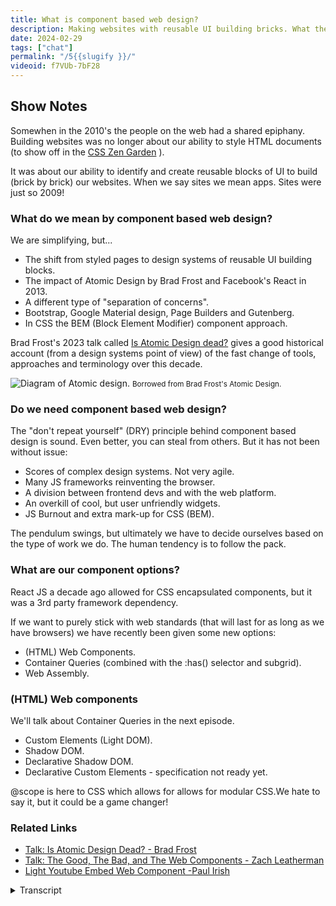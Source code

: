 ```yaml
---
title: What is component based web design?
description: Making websites with reusable UI building bricks. What the web platform offers us and do we need it?
date: 2024-02-29
tags: ["chat"]
permalink: "/5{{slugify }}/"
videoid: f7VUb-7bF28
---
```


Show Notes
----------

Somewhen in the 2010's the people on the web had a shared epiphany. Building websites was no longer about our ability to style HTML documents (to show off in the [CSS Zen Garden](https://csszengarden.com/) ).

It was about our ability to identify and create reusable blocks of UI to build (brick by brick) our websites. When we say sites we mean apps. Sites were just so 2009!

### What do we mean by component based web design?

We are simplifying, but...

*   The shift from styled pages to design systems of reusable UI building blocks.
*   The impact of Atomic Design by Brad Frost and Facebook's React in 2013.
*   A different type of "separation of concerns".
*   Bootstrap, Google Material design, Page Builders and Gutenberg.
*   In CSS the BEM (Block Element Modifier) component approach.

Brad Frost's 2023 talk called [Is Atomic Design dead?](https://www.youtube.com/watch?v=PK_PICNTgAg) gives a good historical account (from a design systems point of view) of the fast change of tools, approaches and terminology over this decade.

![Diagram of Atomic design.](/img/atomic-design.webp) <small>Borrowed from Brad Frost's Atomic Design.</small> 

### Do we need component based web design?

The "don't repeat yourself" (DRY) principle behind component based design is sound. Even better, you can steal from others. But it has not been without issue:

*   Scores of complex design systems. Not very agile.
*   Many JS frameworks reinventing the browser.
*   A division between frontend devs and with the web platform.
*   An overkill of cool, but user unfriendly widgets.
*   JS Burnout and extra mark-up for CSS (BEM).

The pendulum swings, but ultimately we have to decide ourselves based on the type of work we do. The human tendency is to follow the pack.

### What are our component options?

React JS a decade ago allowed for CSS encapsulated components, but it was a 3rd party framework dependency.

If we want to purely stick with web standards (that will last for as long as we have browsers) we have recently been given some new options:

*   (HTML) Web Components.
*   Container Queries (combined with the :has() selector and subgrid).
*   Web Assembly.

### (HTML) Web components

We'll talk about Container Queries in the next episode.

*   Custom Elements (Light DOM).
*   Shadow DOM.
*   Declarative Shadow DOM.
*   Declarative Custom Elements - specification not ready yet.

@scope is here to CSS which allows for allows for modular CSS.We hate to say it, but it could be a game changer!

### Related Links

*   [Talk: Is Atomic Design Dead? - Brad Frost](https://www.youtube.com/watch?v=PK_PICNTgAg)
*   [Talk: The Good, The Bad, and The Web Components - Zach Leatherman](https://www.youtube.com/watch?v=R4Ri4ft7bXY)
*   [Light Youtube Embed Web Component -Paul Irish](https://github.com/paulirish/lite-youtube-embed?tab=readme-ov-file#pro-usage-load-w-js-deferred-aka-progressive-enhancement)
<details>
<summary>Transcript</summary>

\[00:00:06\] **Nathan Wrigley**: Welcome to the No Script web show about modern frontend web design, where we look at what we can build today with minimal dependencies and skills.

Today we're asking ourselves, what is component-based web design? Do we need it? And if we do, how do we get it? My name's Nathan Wrigley, and I'm joined as always. David Waumsley. How are you doing, David?

\[00:00:28\] **David Waumsley**: Oh, you pointed in the right direction. Yeah, I'm good, and you are not so good. You're a little bit deaf in one ear.

\[00:00:34\] **Nathan Wrigley**: I'm definitely a little bit deaf in one ear. I've had a, I've had a bout of poorliness, but thankfully I'm out the other side and raring to get into the topic of component based web design. As always, you've put the show notes up, I dunno if you want me to share them on the screen right at the outset.

\[00:00:50\] **David Waumsley**: I think so, so you've broken it up in the beginning with the three things. Here's, the difficulty with components. We say components and it means so many different things to so many different people in different contexts. So we're gonna have to oversimplify what we're talking about here and and we have, we've done it with a few bullet points. If you scroll down for those YouTube watchers, we're really referring to this kind of idea that seemed to arrive, I think somewhere in the 2010s. Particularly about, 2013 when we got atomic design, a really influential, book by Brad Foster and also within the same month, we got Facebook's React coming out, which allowed us to do things that we couldn't do before.

And it seemed that we were moving to this idea, this epiphany that everybody seemed to share. And that's my experience as well with it, where you suddenly thought. Websites are like these apps with these reusable UI bits components that we build up how to blocks, and we really should do a lot more that shouldn't we?

That's a sensible way to build instead of doing things the way that we used to do before where we were styling these documents. Independently. So whatever the HTML you marked up on the content, then you just went about and styled it. What if we just created these little blocks and put them all together?

We'll save loads of time and stop repeating ourselves all the time with that. And j. Nathan, my experience, I feel like I went through that myself. That's because when I started with initially with HTML and CSS, it was all about. the CSSN garden and all of that. It was about styling those documents, and then by the time I got into WordPress and then page builders came in, that seemed to be all component based design.

\[00:02:57\] **Nathan Wrigley**: Yeah, I guess the, whole page builder, and I suppose this would be true of WordPress page builders, but also SaaS based apps, it's funneling you down the idea that the whole document is made up of a bunch of individual little components, these little blocks, so I don't know, hero section or a. A little card, which has an image and some text and perhaps a button or something like that.

And, you style it once and then you duplicate it and that styling gets transferred over to that new one and then you duplicate it again and, maybe turn it into something global so that if you want to use that somewhere else on the website, you can just do that again and change it all in one place.

There's so many things that make sense about it. Because it, it is quite nice in a project, especially, I guess if you're working with a team, which I never really did, to have that shared understanding of what it is that you are doing. So every time we create this card, it's gonna look exactly like that.

And there's all of the styling that goes with it. It's encapsulated in that one thing. it's not the same as this other hero section, it's just for that card. it definitely makes sense and yeah, you're right. Page builders encouraged that way of thinking. For a long time. It made perfect sense to me. But you are, I think you are moving away from that a little bit now. Back to the, air quotes, the old way

\[00:04:22\] **David Waumsley**: of doing things. the old ways of coming back, I think to a certain degree, at least where we thought we were, was challenged before. And that's my experience, the page builder side of it.

But of course, it made perfect sense, Brad. frost whole atomic design at the time, and it. Things that we know, bootstrap, Google Material Design, all of these kind of things came outta this idea. Of course that makes sense. And it made sense to me. And I think in the page builder tradition of doing stuff, I realized that, all I wanted when I got into page builders was more modules, gimme more stuff.

More bricks I can put into my designs. and then it turned over time without knowing any of these debates, just through practice itself where I came back to the fact, actually most of the time for most of the work I do, it's about getting this message over, which is mostly text with a few images to and I need to style those and arrange them in the best way.

And actually, I. I didn't need a slider. I didn't need a little block for frequently asked questions that were dropping down just for one line or something like that. We didn't need to create all those things. So I shifted without knowing these debates. But now having looked, and I know you looked at, Brad Foss, talk, which is a recent one where is. Is atomic design dead? And that's something I obviously, in our show notes, there is a link to that and it's worth watching 'cause it gives such a sort of whirlwind, hi historical account of how the technology for designing webpages from a designer's point of view, rather than a coder's point of view, doesn't he? And how we've changed to all these. Different kind of tools over the time and different approaches.

\[00:06:07\] **Nathan Wrigley**: really interesting being Brad Frost though, because obviously you were leading this charge of this component based, or as he calls it, atomic. Yeah, and it's definitely served his purposes quite well.

He's become a sort of minor celebrity in the web design world and it, and, but this talk in 2023 is a decade after he launched this idea and gained a lot of success out of it. and I think his. I think his position is that, it still has utility. He didn't seem to be saying, look, abandon a abandon ship.

There's no hope here. but it is interesting going back because I'd forgotten a lot of the components that made up his atomic design. And, broadly, if you are looking at the YouTube video of this, then you can see it on the screen. But if you are not, he Encapsulates the, idea of atomic design is, that everything is made of atoms.

And so the sort of smallest part is an atom. And then if you, gather up a bunch of. Atoms. So the smallest parts of the, dom, if you like the page that you can, then you get these molecules, and then if you gather those molecules together, so that's a slightly bigger part. And then if you gather those together, then you get an organism.

To be honest with you, the nomenclature, the wording at this point has lost all meaning for me. Atoms, works molecules, works organisms.

\[00:07:38\]**David Waumsley**: Suddenly that doesn't work for me. 'cause it's got this

\[00:07:43\] **Nathan Wrigley**: notion of being

\[00:07:44\] **David Waumsley**: alive or something. And, but it's really, he's just

\[00:07:47\] **Nathan Wrigley**: saying, okay, it's a bigger thing than a collection of atoms and a collection of molecules. And then it steps outside of that. Biological frame reference. And then he talks about, templates and ultimately pages. And it is, it's a neat way of encapsulating it. And when in 2013 everybody was scrambling around for a way to make design easier, and the web at that point was starting to get complicated.

Rou could, you really were seeing, think of Facebook. There were bits of Facebook, which just repeated it. Itself all over the place. Yeah. you'd have hundreds of this thing and hundreds of this thing. Yeah. and so I guess it made sense to start thinking about it in this way.

And maybe it still really does, maybe it still does work. If you're on a giant project and you've got a hundred people working on, excuse me, one thing, and they all need to share that understanding of what that one thing looks like and what's an easy way to distill it. Make it a component, make it so that's the card, that's what the timeline view looks like, and a aspects of the timeline will look like this.

And then another one will look just the same. Here's where everything is, here's the atom, here's the molecule, here's the organism, and so on and so forth. So I, guess if you're not you, David working, freelancer working by yourself, there's robably still utility in this,

\[00:09:06\] **David Waumsley**: I would've thought. Yeah, and I think the whole thing goes with the development of the app as well, with the The mobile was fit, where there's a slightly different expectation of how an app might work as it recognizable components as opposed to the website. And really they're on a continuum in reality. And I think we've readjust our thinking there, but it comes in with that. There was a, I wrote down a little example to make sense of the atoms and molecules.

So an atom might be a button which you would define, and then a molecule might be an input field that has a button in front of a form and an organism may be the whole footer that contains all of those things they could be in, in there. And it builds up in that way. And I think a lot of it was about working in teams to create this kind of design system, which we've no experience of that. we're taking customers one at a time, working on our own and we really didn't need to worry too much about the naming of our button 'cause Yeah. It's just for us.

\[00:10:18\] **Nathan Wrigley**: But I guess if your team has complete buy-in to this, component based process, and let's say that you go with the atomic way of describing it, atom, molecule, organism, I can see a, I can see a moment where everybody's just got that hardwired.

In their head and they all know, okay, the here's, the atom. Like you say it might be a button and, here's the associated molecule and this is what our organic or organism footer looks like, or hero section or whatever it may be. very soon. I can imagine that just becomes embedded and people start to talk about it and it makes perfect sense.

Getting me into that would take. There'd be a lot of onboarding, and I'd have to really wrangle, my head around it because I'm not using those, not using those, terms, but in effect, having used the page builder for years, I am using those terms, but I'm just not giving them the same name. yes.But yeah,

\[00:11:16\] **David Waumsley**: so there you go. And I I think the importance of something like React at that time when you've got atomic design and React coming out. React was this thing that solved this issue because it's a cascading style sheet. So we were used to defining the look of a page and a document at the top of, most of your rules were created.

If you were going for these individual blocks, they had to be encapsulated. And that's really what. Facebook React brought, which wasn't available. If you wanted to work in teams and you wanted to isolate your button to be a certain style, then you could make it a component through React in a way that was difficult to do if you worked in a team with CSS and those people who did still work with CSS has to come up with kind of ways of being able to modularize.

CSS itself. And that became quite complex. So we got Bem, which is the block mod, element modifier, way of elective stuff. And I think it's fascinating because what shifted was this. What is often referred to as separation of concerns where you used to try and when we were learning h TML to CSS in the first place, I came across this term and it was about separating your HTML document from what was in your CSS.

You, made reference. From, you need to put some classes sometimes in your htm l although admittedly, the first, when I went back to html, the first site I did, I tried to avoid using any classes to see if I could keep that separation of concern. And I was able to do it with the CSSI was really, I was able to select Nth Child of things. Okay, so

\[00:12:57\] **Nathan Wrigley**: you did it that way, so you were Yeah. In effect using.

\[00:13:02\] **David Waumsley**: but yeah, they, but they were separated from the html, it wasn't in the document. So there was always that concern about keeping those things separate. And when we shifted to this, the separation of concern was keeping the. Units, the individual, the button separate from the input that was separate, and it's a complete shift. And that's obviously where we get things like Ben in CSS and we get, react and all of those libraries come out there. But I think we'll move on to the next question we asked ourselves, do we need it?

\[00:13:36\] **Nathan Wrigley**: Yeah, I think I made the case just then that it definitely. I think it definitely had a moment in time where it, for the broadening scope of what the web could do.

web apps and complicated web applications and, mobile phone apps and all of that kind of thing. The, I think it probably really useful and probably continues to be useful. I guess the question really relies on what kind of work it is that you are doing. do you need a component based web design?

Maybe not. Would a team still need component based web design? I, can certainly see why it would be handy to have. but do you wanna go, should we go through the, the bullet points that

\[00:14:22\] **David Waumsley**: you listed? Yeah, so the, sense is still there today, isn't it? Don't repeat yourself the dry method, you know that is still there, it's not without problems with going for components for, one of those is that there were just scores of complex design systems out there, which, you spend more time trying to come up with design systems and you do design in anything I think is. I think that's where Brad was quite apologetic in his atomic design about that because he knows in a lot of organizations this becomes problematic in itself, doesn't it?

\[00:14:58\] **Nathan Wrigley**: I wonder how many teams there are out there where, when they onboard somebody new, they have to teach them their design system, which, it might be popular throughout the world.

Each employee might have been using something entirely different when they arrive. And so there's that moment where they've got to be onboarded and taught how it works and, okay, this is what we do for this is what we do for that. And maybe we lose thousands of hours each year just to that process.

\[00:15:26\] **David Waumsley**: Yeah. And I think his job was to, To try and explain how you can create your own in-house design system and people can spend more time on that. And my point on that, I think, I've no experience of it, but it feels like it's not very agile. It doesn't mean that you can kind, you have to define how your button's going to look for this design system or how you name this.

You can't change things as you move along with the project as real. feedback comes in from the site, so you fixed yourself early. So I think that's a problem. Oh, and then also

\[00:15:58\] **Nathan Wrigley**: that's interesting. Yeah. So you mean not agile in that sense? Not, it's not agile, amongst the employees, you mean?

It's not particularly agile to change, should you discover that certain things need, a complete overhaul. Okay. Alright. I'd mis I'd

\[00:16:12\] **David Waumsley**: misunderstood that. Alright. I, think you just, you and in a way there's great examples of how you can. spend a lot of time creating a design system, then you make a mistake and you replicate that mistake over and over again.

There are a couple of examples of that in material design it, they removed the labels for your inputs and, decided because it looks stylish and then put placeholders above. And there's a great video by Hayden Picker in, on that one what happened to inputs, but obviously they realized that this is a usability problem for people and, misusing, how HML works for their design system, but it looked cool. But because it's Google and it's their material design, lots of people jumped on it. the dry don't repeat yourself, can also end up repeating lots of mistakes which are difficult to correct.

And if you spend a long time, you're not very agile, are you? If you define how. Everybody has to work in putting something together in these blocks. You can't, as, I can just change, if I want my naming convention in my CSS to change, I can just do it. because you've got a find a replace and it's done, right?

\[00:17:24\] **Nathan Wrigley**: yeah. You've gotta notify your team and make sure that not only do the team know it, but they've implemented it across the entire project. Okay. Okay. Yeah. That's interesting. I'd misunderstood your point there, but I get it now. Yeah.

\[00:17:36\] **David Waumsley**: when you realize you made a mistake on all of your forms, to have to go back over that design system and get everybody on a meeting, you can't, you're just say, oh, that's a, and I'll just change it.

but yeah. And I think also that the. CSS in JavaScript is also those frameworks is difficult because effectively you're reinventing the browser. Most of the time you're telling the browser how to behave to do CSS. So it's, there's a lot of complexities with that and, that some of the downsides, What else did I put in here? Yeah, so you could, but obviously that leads to JavaScript burnout, which a lot of people have been experiencing as they have to, work with different frameworks which keep changing all the time, or feel they have to learn a new framework, which seems to do something a bit better than the last one.

\[00:18:28\] **Nathan Wrigley**: yeah, it must be fairly demoralizing if you are. Literally, moving from job to job and you are moving from framework to framework and you never coincide with the same framework twice. And just to imagine the, the joy that would bring.

\[00:18:45\] **David Waumsley**: Yeah. Yeah. And I think, Obviously stepping out and going back to HTML myself, I very quickly worked out that I didn't want to use things like bem, which was very popular as a way of modularizing your CSS and because it just didn't have that separation and concern. Suddenly your HTML was full of so many instructions that you needed so many selectors that affected your, CSS.

Same with Tailwind again, which is, Being very useful for a lot of people who've been working with component based design who are JavaScript based developers, mostly working with that. It's quite useful for them. But if you stand back for someone like me who could you know and has managed to learn enough CSS and HDML to feel confident with sites, you realize that this is just such an overload.

Just so much extra code and no separation of concerns. So it depends who you are, but I can see there's a bit of a, shift away from the last decade where we were Yeah. Components because it didn't it make perfect sense?.

\[00:19:49\] **Nathan Wrigley**: Is there anything in your recent forays into CSS and HTML. That you have been defeated by. Is there anything that you've wished to achieve or some sort of little stretch goal on a project where you thought that would be a nice thing to implement, where you realized that the only way to achieve that would've been through something like a JavaScript framework, but you just said to yourself, no, forget it. We'll just, we'll pair back the design, we'll do the, more straightforward thing.

\[00:20:15\] **David Waumsley**: Yeah. I think you've just led onto the next topic, actually, the last thing we were gonna cover, which is, what are our component options? Because yes, in a way, we need it for this site. but yeah, we, I listed out some things here where we now have more options.

Once really, if you wanted this component based design. And to encapsulate something that you were reusing, and in our case, we've needed it. We probably need a chat player or not. We'll talk about this later. Yeah. But that's a component where we'd probably want to be able to take this one component and move it to wherever you needed an audio player without having to reinvent the wheel all the time with it.

And before, really, there wasn't much option you would've to use something like a React library to do something like that. Where now we have got some new options, they're not new, but we have what is called web components. do you wanna explain that

\[00:21:10\] **Nathan Wrigley**: a little bit? 'cause I think it might be interesting for it. Maybe use the use case of the, the air, what is it? Even the MP three player? That's what I'm after. The audio player. yeah, just go into that a

\[00:21:23\] **David Waumsley**: little bit. I mean with web components, really, I mean it's just using, it's actually predates React. It goes back to, 2011. It's taken different forms and it's different APIs if you like, but essentially it is just linking your JavaScript to your HTML.

So at the simplest level, it is a custom element that you create. So we've actually got a couple of them acting on the site, which I'll do videos on later. so we've actually got the videos going through a web component. I. Which effectively is just within, I borrowed it from somebody else's library, and all it is a custom element that says, I forgot what it's called actually on it.

It says Light YouTube embed or whatever, and we're putting that in there. And then this JavaScript created by somebody else is acting on this custom element. Stopping YouTube from loading all of its things until this, image has been clicked. And we have another one where it is, taken from Dave Rupert, which I haven't shown to anybody yet.

But, we'll do a video on this one, which is a chat player, designed around the existing. audio tag the element itself, but add it on through JavaScript around another custom element called a chat player. it adds to that and adds in some extra functionality through JavaScript and also the Stein in that goes with it.

And this is what's considered as the shadow dom because. The styling isn't, so it's very portable. We can take that and move it anywhere else. So we have got that option in there. there's a lot to talk about this because it's done at the end of last year, 2000 and, 23. There were so many people, if you like, who were standard space people talking about this and whether they need it.

that it's gained a lot of attention and for me. I don't know if I fully understand what we're talking about. 'cause some people talk about the shadow dom, which is a way of using JavaScript to add in to your browser, some extra slots if you like. Yeah. With functionality in it. And it allows you to encapsulate your CSS, which used to be a problem for everybody before.

But it also has a slight issue with it in the sense that, as you saw, I was showing you the demo of the chat player when you. Load the page. There's a, flash of un styled content that happens 'cause the JavaScript then has to load the, CSS. so there's a lot of people who are just looking towards the light dom.

But effectively, when you're talking about light dom, all you're talking about is putting a custom element. So you create your own instead of having a diviv. Between your angle brackets, you put a name, so it could be Pod, and it has to have a dash player in between that, and you've got your own custom element and you can attach JavaScript or CSS to it, or you can create within that.

So that, that's the, I think more people are moving that way. certainly when you look at, it's not the case with React at the moment, but you can, through another service, you can convert a lot of the. Libraries that are created Views library, they've got one as well. And React Libraries, they can be converted into, web components, HTML, web components as well.

So we, I think there's a lot of moving that way or moving both directions. So if you are a. JavaScript library person who wants to stay would react? I think you can. There's a, bit of a, getting back to standards without React, being something with JavaScript, people being off on a entirely different planet to the web standards people who put JavaScript as the third language, which you need to call upon.

So I think there's a emerging going on and I'm talking too much. no. I

\[00:25:21\] **Nathan Wrigley**: was just gonna say, I'll probably. Paraphrase what you've just said in order to Encapsulate my understanding of it as well, but also to say that if you want to see this in action now, I don't know if this will be the correct url, but the show notes for this episode will be at no script show slash five.

there'll be an audio player there or whether it'll be this, Web component version of it is as yet to be decided. But if you, see something with, I don't know, a non-standard player, then you'll know that David has implemented it on that particular page. But is so what you're saying is this web component for, let's take the example of the audio player you, load in the.

The, audio file in the normal way the browser takes control and says, okay, I'm gonna show it with the default browser, version of an audio player, which is, pretty uninteresting to look at. But in order to make that more potentially usable, to add in elements, take away elements or just style elements, you've, there's a little bit of JavaScript which hijacks that and.

Makes it into a web component so you can make, I dunno, the play button be in the center rather than at the far left. You can make the, the, scrubber, the way you find where you want to go in the audio. You can stretch that across the whole element. You can add, jump 30 seconds, go back 30 seconds, you can put the speed up, play it two times and all of that.

you can style it, you can make it go wherever you want, but a drawback of that. Is that the JavaScript takes a moment to load. So you get this kind of content, a cumulative layout shift problem where you get a flash of the old one, the new one comes in and it looks nice when it's done, but maybe you're storing up problems in terms of Google and SERP and all that.

But I dunno, but is that what you're saying? This is the web component that you've played with here. You've hijacked the audio. The default audio player and you've just made it look different, but you can imagine that being played out across any aspect of the website. It could be the video, it could be the buttons, it could be anything.

\[00:27:26\] **David Waumsley**: Yeah, I mean it's obviously, I haven't done it. It's somebody much cleverer than me, Dave Rupert, who's actually has created a chat player for their show, which is Shop Talk. Which is, excellent. so they created that and I've just been able to literally just take their files and do that. And it's on style.

if I put the styling on, I have to take the sty in and put it in the JavaScript itself, and it's loading it through the shadow dom. But yes, it's creating all of the things that through JavaScript they've added in, which isn't in the default audio, but if somebody turns JavaScript off, the interesting thing is that we're still putting the audio, tag within.

The custom element tags that we've got, and if I turn JavaScript off the audio. Player is still there, the default one that's in your browser and will still play if you turn off your JavaScript. So as wonderful fallback. Yeah. So

\[00:28:21\] **Nathan Wrigley**: the JavaScript hijacks the already loaded audio tag and then just disrupts that and replaces it, what have you.

Yeah. rewrites that bit of the dom, and inserts it. And you were saying that the styling in there, if you don't put any styling inside of that little, shadow dom.

\[00:28:39\] **David Waumsley**: It just, it's default styling, is it? Or, how does it look? Yeah, that's it. You have to put the, any styling you want has to be registered within the JavaScript under the shadow dom, where the light dom, which is what I'm using for the videos on the learn tab, is just preventing, that's light dom.

So the. Effectively, it's nothing more as I understand it, other than putting this custom element that we've put of light YouTube and connecting any JavaScript that you want to do to it. So it's no different for something I did before I even understood about web components. So I used to do that with JavaScript.

The only difference is now that it's relating to a particular custom element, right? But I've got my CSS separate to that, so it loads before, so there's no flash. there's none of that kind of cumulative shift in nonsense or un styled stuff, which you do get with the shadow dom. Okay. It's the interesting thing though, is I think actually we skipped over a couple of things.We should,

\[00:29:38\] **Nathan Wrigley**: yeah, I was just gonna say, should we go back and finish that list?

\[00:29:41\] **David Waumsley**: Yeah, Because we're saying that our options to us, when we'll talk about the next option, which changes component based. if you do want component-based design, we've got container queries, which came out at the end of last year, supported by all the major browsers, which, combined with some other new stuff does allow us to effectively, control the styling so we, we can set our component up to.

Style itself according to the space available to it. which means that you can move it as a component in and out of other places. And we also have something which really we don't understand, but it's very clever, which is web assembly. Again, this is all standard stuff. This is, part of the web standards.

it's, E extra to, H-T-M-L-C-S-S, JavaScript, and then we've got kind of web assembly components where we can effectively translate through that. Any other, most other technologies like might be something made. A program that might be made for making a game can be turned into html. So that's probably something we'll never get into, but we'll talk about container queries next week.

So that's caught us up on that. But web components yeah, is interesting because we'll need it. But I think what's, we're in the middle of a debate about this. So shadow dom was this wonderful way to be able to create. Components and B standards compliant. So it's gonna last as long as your browser lasts, which you can't say the same with something like React.

It's gonna last as long as React lasts. No. Yeah. but something that standards will be there. While there are browsers, while we have the web, so that's its benefit. But now you know, the shadow done was a way of being able to encapsulate your CSS, so you can keep it as a separate module, which you can take and put it in your different project without being affected by the cascade of your.

Page and the stars there. That was a big plus. But I think what's throwing everything out now, and it's not here yet fully, and that is at scope, which is going to be something you can do with your CSS, where you can define which elements you want to start in their particular way. And there will be outside of the cascade.

So I think we're on. Because a scope I think is supported by chromium browsers at the moment. So that's okay. That's all. Is it? Okay? yeah, It's 60% of the web, but I think by the end of the year this will be here. So it does throw, the big question up at the moment, if you do need these components.

The big reason for needing something like Views or React or something like that was if you worked in teams and you needed to encapsulate your style so you can move those elements into your new design and have them, work independently. App Scope really throws the cat among the pigeons there, doesn't it?

It says, here's another way of being able to achieve that, and it's just within CSS. Do you think that's

\[00:32:45\] **Nathan Wrigley**: gonna be the beginning of a shift away from a lot of these JavaScript endeavors towards doing it natively in CSS? I genuinely don't have any intuition on that, but it sounds like it's gonna enable you to do a lot of the heavy lifting that the JavaScript, it has been deployed to do.

And if that's the case, this is much more. I guess modular, understandable. Probably much more readable. Certainly. you don't have to rely on loading a boatload of JavaScript to get it to work if it's already, shipped with all the browsers, 60% at the moment. But like you say, by the end of the year, maybe 90 something percent.

\[00:33:26\] **David Waumsley**: Yeah, the pendulum just swing, isn't it? The, our standards didn't, HTML and CSS didn't give what people wanted when they wanted component based design. When that mentality of how we design thing was there, it just didn't give you what you want, which is why things like React, I think took off and, which I think led to the split of.

People who maybe just create, regular static sites of some people, they just thought you only need JavaScript. You don't really need to learn all this other stuff. Stick to tailwind in there, or something like that. And you can sort out the CSS, it's a bit quirky, but we can do that. And these other people who would be in the old style of H TM L documents start it garden style.

And I think there's a, move back. The problem has been the technology. So I think there'll be a shift back. There'll be perhaps less people who will feel like they, JavaScript is all they need to learn, and more people will say, JavaScript as needed, which is my approach with everything for what I need to do.

The CSS and the HTML is there to achieve almost everything I need. Yeah. With a minimum of, for these components where I'll need some JavaScript and somebody else's, someone who's cleverer than me, put something together that I could insert into my. My stuff, but at scope of course means that I think the light dom will be, effectively at scope, takes care of the problem.

If you, I think. If you need to encapsulate your CSS around certain elements, you can do that within regular CSS or will be able to, I think, before the end of the year. yeah. Nice. We'll see. Yeah.

\[00:35:02\] **Nathan Wrigley**: Yeah. it's a, it's a, moving feast, isn't it? Or a movable feast. Yeah. The whole thing is definitely moving, but fascinating, what, was true 10 years ago is becoming untrue now, maybe.

And, I guess my, hope with all of this is that it just becomes. Much more straightforward to learn because JavaScript is, for the vast majority of all of that, it's been beyond me and and I'm hoping that a lot of these technologies will bring. an easier way to implement that, a more understandable way.

And I'm not getting any younger and learning's getting harder. So, yeah, that's

\[00:35:41\] **David Waumsley**: my hope. The declarative language are the easiest. The browser already understands you just tell it what to do. But with the, when you get to JavaScript, it's I'm going to tell you browser what to do. Yeah. And if you take all those responsibilities and you have to have a mindset, which we don't have, I don't think, we're not, it's. Some people do, but I, do feel there's, over this period, I feel like there's a coming together in a way of this. It felt like everything went, it was JavaScript first CSS within it that's shifting back.

But there will still be JavaScript developers, but there's that kind of, because I think. That integration with web components that they can work or you can move things from one place to the other. if you want to work in one way, you can, but for people like us who generally creating those sort of 80% of websites that small businesses need out there, it's not really a path we need to go down, I don't think.

\[00:36:37\] **Nathan Wrigley**: No, indeed. I feel like we've covered that particular topic. What do you

\[00:36:40\] **David Waumsley**: think? Yeah, I think, yeah, we mumbled our way through it. Yeah.

\[00:36:45\] **Nathan Wrigley**: Do we want to. Do we wanna talk about what's coming up next time? I know you've written something in the show notes there. Yeah.

\[00:36:52\] **David Waumsley**: Yeah. It's, just, we mentioned it, we'll just have a chat a bit further about the same topic really, but just talking a little bit about, container queries, 'cause that's new, bit of CSS and, we'll try and do our best to explain where we may or may not want to use it.

It's such a big thing, something that we couldn't do. And everybody was very excited about it. But honestly, we'll talk about it next week, but I'm thinking, where will I use it?

\[00:37:19\] **Nathan Wrigley**: Yeah. Yeah. okay, that's for next time. don't forget, if you want to follow along with what we're doing, the website is being updated episode by episode.

no script show is the website. This is episode five. So no script show slash epi, sorry, not slash episode. Anything just slash five. So no script show. Slash five. and we will see you next time. If you watch this on YouTube, please give us a comment that would really help. That's really nice to, to hear what it is that you've got to say.

And obviously keep an eye on the, that channel as well, because David will be, updating it with his own content in between these episodes. Okay. That's it for now. Thanks, David. Done. I'll,

\[00:38:02\] **David Waumsley**: I'll see you next time. Yeah. Thanks for listening everyone. Bye.

</details>